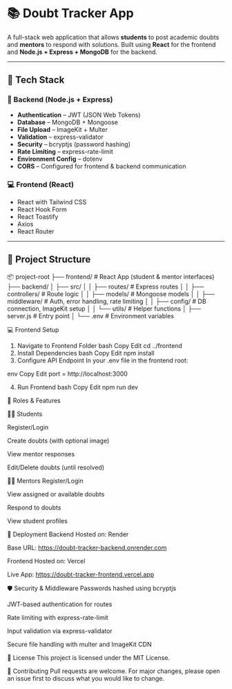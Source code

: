 # 📚 Doubt Tracker App

A full-stack web application that allows **students** to post academic doubts and **mentors** to respond with solutions. Built using **React** for the frontend and **Node.js + Express + MongoDB** for the backend.

---

## 🚀 Tech Stack

### 🔧 Backend (Node.js + Express)

- **Authentication** – JWT (JSON Web Tokens)
- **Database** – MongoDB + Mongoose
- **File Upload** – ImageKit + Multer
- **Validation** – express-validator
- **Security** – bcryptjs (password hashing)
- **Rate Limiting** – express-rate-limit
- **Environment Config** – dotenv
- **CORS** – Configured for frontend & backend communication

### 💻 Frontend (React)

- React with Tailwind CSS
- React Hook Form
- React Toastify
- Axios
- React Router

---

## 📂 Project Structure
📦 project-root
├── frontend/ # React App (student & mentor interfaces)
├── backend/
│ ├── src/
│ │ ├── routes/ # Express routes
│ │ ├── controllers/ # Route logic
│ │ ├── models/ # Mongoose models
│ │ ├── middleware/ # Auth, error handling, rate limiting
│ │ ├── config/ # DB connection, ImageKit setup
│ │ └── utils/ # Helper functions
│ ├── server.js # Entry point
│ └── .env # Environment variables


💻 Frontend Setup

1. Navigate to Frontend Folder
bash
Copy
Edit
cd ../frontend
2. Install Dependencies
bash
Copy
Edit
npm install
3. Configure API Endpoint
In your .env file in the frontend root:

env
Copy
Edit
port = http://localhost:3000

4. Run Frontend
bash
Copy
Edit
npm run dev

🔐 Roles & Features

👨‍🎓 Students

Register/Login

Create doubts (with optional image)

View mentor responses

Edit/Delete doubts (until resolved)

🧑‍🏫 Mentors
Register/Login

View assigned or available doubts

Respond to doubts

View student profiles

📌 Deployment
Backend
Hosted on: Render

Base URL: https://doubt-tracker-backend.onrender.com

Frontend
Hosted on: Vercel

Live App: https://doubt-tracker-frontend.vercel.app

🛡️ Security & Middleware
Passwords hashed using bcryptjs

JWT-based authentication for routes

Rate limiting with express-rate-limit

Input validation via express-validator

Secure file handling with multer and ImageKit CDN

📄 License
This project is licensed under the MIT License.

🙌 Contributing
Pull requests are welcome. For major changes, please open an issue first to discuss what you would like to change.


